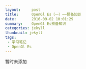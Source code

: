 ```yaml
---
layout:     post
title:      OpenGl Es（一）——预备知识
date:       2016-09-02 10:01:29
summary:    OpenGl Es预备知识
categories: jekyll
thumbnail: jekyll
tags:
 - 学习笔记
 - OpenGl Es
---
```



暂时未添加